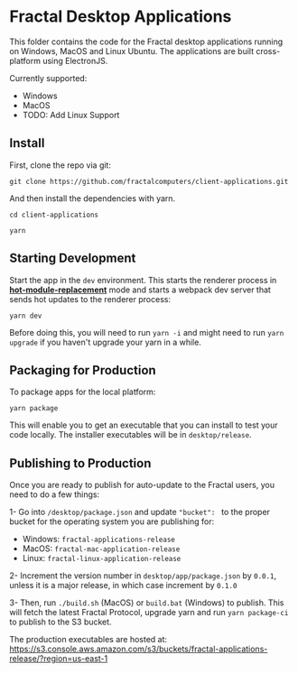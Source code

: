 # Fractal Desktop Applications

This folder contains the code for the Fractal desktop applications running on Windows, MacOS and Linux Ubuntu. The applications are built cross-platform using ElectronJS.

Currently supported:
- Windows
- MacOS
- TODO: Add Linux Support

## Install

First, clone the repo via git:

```git clone https://github.com/fractalcomputers/client-applications.git```

And then install the dependencies with yarn.

```cd client-applications```

```yarn```

## Starting Development

Start the app in the `dev` environment. This starts the renderer process in [**hot-module-replacement**](https://webpack.js.org/guides/hmr-react/) mode and starts a webpack dev server that sends hot updates to the renderer process:

```yarn dev```

Before doing this, you will need to run ```yarn -i``` and might need to run ```yarn upgrade``` if you haven't upgrade your yarn in a while.

## Packaging for Production

To package apps for the local platform:

```yarn package```

This will enable you to get an executable that you can install to test your code locally. The installer executables will be in ```desktop/release```.

## Publishing to Production

Once you are ready to publish for auto-update to the Fractal users, you need to do a few things:

1- Go into ```/desktop/package.json``` and update ```"bucket": ``` to the proper bucket for the operating system you are publishing for:
  - Windows: ```fractal-applications-release```
  - MacOS: ```fractal-mac-application-release```
  - Linux: ```fractal-linux-application-release```
  
 2- Increment the version number in ```desktop/app/package.json``` by ```0.0.1```, unless it is a major release, in which case increment by ```0.1.0```
 
 3- Then, run ```./build.sh``` (MacOS) or ```build.bat``` (Windows) to publish. This will fetch the latest Fractal Protocol, upgrade yarn and run ```yarn package-ci``` to publish to the S3 bucket. 

The production executables are hosted at: https://s3.console.aws.amazon.com/s3/buckets/fractal-applications-release/?region=us-east-1
